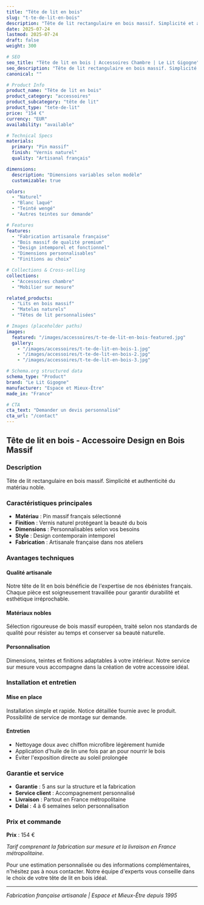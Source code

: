 ```yaml
---
title: "Tête de lit en bois"
slug: "t-te-de-lit-en-bois"
description: "Tête de lit rectangulaire en bois massif. Simplicité et authenticité du matériau noble."
date: 2025-07-24
lastmod: 2025-07-24
draft: false
weight: 300

# SEO
seo_title: "Tête de lit en bois | Accessoires Chambre | Le Lit Gigogne"
seo_description: "Tête de lit rectangulaire en bois massif. Simplicité et authenticité du matériau noble."
canonical: ""

# Product Info
product_name: "Tête de lit en bois"
product_category: "accessoires"
product_subcategory: "tête de lit"
product_type: "tete-de-lit"
price: "154 €"
currency: "EUR"
availability: "available"

# Technical Specs
materials:
  primary: "Pin massif"
  finish: "Vernis naturel"
  quality: "Artisanal français"

dimensions:
  description: "Dimensions variables selon modèle"
  customizable: true

colors:
  - "Naturel"
  - "Blanc laqué" 
  - "Teinté wengé"
  - "Autres teintes sur demande"

# Features
features:
  - "Fabrication artisanale française"
  - "Bois massif de qualité premium"  
  - "Design intemporel et fonctionnel"
  - "Dimensions personnalisables"
  - "Finitions au choix"

# Collections & Cross-selling
collections:
  - "Accessoires chambre"
  - "Mobilier sur mesure"

related_products:
  - "Lits en bois massif"
  - "Matelas naturels"
  - "Têtes de lit personnalisées"

# Images (placeholder paths)
images:
  featured: "/images/accessoires/t-te-de-lit-en-bois-featured.jpg"
  gallery:
    - "/images/accessoires/t-te-de-lit-en-bois-1.jpg"
    - "/images/accessoires/t-te-de-lit-en-bois-2.jpg"
    - "/images/accessoires/t-te-de-lit-en-bois-3.jpg"

# Schema.org structured data
schema_type: "Product"
brand: "Le Lit Gigogne"
manufacturer: "Espace et Mieux-Être"
made_in: "France"

# CTA
cta_text: "Demander un devis personnalisé"
cta_url: "/contact"
---
```


## Tête de lit en bois - Accessoire Design en Bois Massif

### Description

Tête de lit rectangulaire en bois massif. Simplicité et authenticité du matériau noble.

### Caractéristiques principales

- **Matériau** : Pin massif français sélectionné
- **Finition** : Vernis naturel protégeant la beauté du bois
- **Dimensions** : Personnalisables selon vos besoins
- **Style** : Design contemporain intemporel
- **Fabrication** : Artisanale française dans nos ateliers

### Avantages techniques

#### Qualité artisanale
Notre tête de lit en bois bénéficie de l'expertise de nos ébénistes français. Chaque pièce est soigneusement travaillée pour garantir durabilité et esthétique irréprochable.

#### Matériaux nobles
Sélection rigoureuse de bois massif européen, traité selon nos standards de qualité pour résister au temps et conserver sa beauté naturelle.

#### Personnalisation
Dimensions, teintes et finitions adaptables à votre intérieur. Notre service sur mesure vous accompagne dans la création de votre accessoire idéal.

### Installation et entretien

#### Mise en place
Installation simple et rapide. Notice détaillée fournie avec le produit. Possibilité de service de montage sur demande.

#### Entretien
- Nettoyage doux avec chiffon microfibre légèrement humide
- Application d'huile de lin une fois par an pour nourrir le bois
- Éviter l'exposition directe au soleil prolongée

### Garantie et service

- **Garantie** : 5 ans sur la structure et la fabrication
- **Service client** : Accompagnement personnalisé
- **Livraison** : Partout en France métropolitaine
- **Délai** : 4 à 6 semaines selon personnalisation

### Prix et commande

**Prix** : 154 €

*Tarif comprenant la fabrication sur mesure et la livraison en France métropolitaine.*

Pour une estimation personnalisée ou des informations complémentaires, n'hésitez pas à nous contacter. Notre équipe d'experts vous conseille dans le choix de votre tête de lit en bois idéal.

---

*Fabrication française artisanale | Espace et Mieux-Être depuis 1995*
